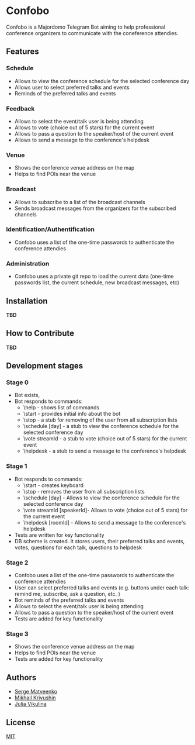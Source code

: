 # Confobo

Confobo is a Majordomo Telegram Bot aiming to help professional conference organizers to communicate with the coneference attendies.

## Features

### Schedule

* Allows to view the conference schedule for the selected conference day
* Allows user to select preferred talks and events
* Reminds of the preferred talks and events

### Feedback

* Allows to select the event/talk user is being attending
* Allows to vote (choice out of 5 stars) for the current event
* Allows to pass a question to the speaker/host of the current event
* Allows to send a message to the conference's helpdesk

### Venue

* Shows the conference venue address on the map
* Helps to find POIs near the venue

### Broadcast

* Allows to subscribe to a list of the broadcast channels
* Sends broadcast messages from the organizers for the subscribed channels

### Identification/Authentification

* Confobo uses a list of the one-time passwords to authenticate the conference attendies

### Administration

* Confobo uses a private git repo to load the current data (one-time passwords list, the current schedule, new broadcast messages, etc)

## Installation

**TBD**

## How to Contribute

**TBD**

## Development stages

### Stage 0
* Bot exists,
* Bot responds to commands:
    * \help - shows list of commands
	* \start - provides initial info about the bot
	* \stop - a stub for removing of the user from all subscription lists
	* \schedule [day] - a stub to view the conference schedule for the selected conference day
	* \vote streamId - a stub to vote (choice out of 5 stars) for the current event
	* \helpdesk - a stub to send a message to the conference's helpdesk

### Stage 1
* Bot responds to commands:
	* \start - creates keyboard
	* \stop - removes the user from all subscription lists
	* \schedule [day] - Allows to view the conference schedule for the selected conference day
	* \vote streamId [speakerId]- Allows to vote (choice out of 5 stars) for the current event
	* \helpdesk [roomId] - Allows to send a message to the conference's helpdesk
* Tests are written for key functionality
* DB scheme is created. It stores users, their preferred talks and events, votes, questions for each talk, questions to helpdesk

### Stage 2
* Confobo uses a list of the one-time passwords to authenticate the conference attendies
* User can select preferred talks and events (e.g. buttons under each talk: remind me, subscribe, ask a question, etc. )
* Bot reminds of the preferred talks and events
* Allows to select the event/talk user is being attending
* Allows to pass a question to the speaker/host of the current event
* Tests are added for key functionality

### Stage 3
* Shows the conference venue address on the map
* Helps to find POIs near the venue
* Tests are added for key functionality

## Authors

* [Serge Matveenko](https://github.com/lig)
* [Mikhail Krivushin](https://github.com/Deepwalker)
* [Julia Vikulina](https://github.com/JuliaVikulina)

## License

[MIT](LICENSE)
